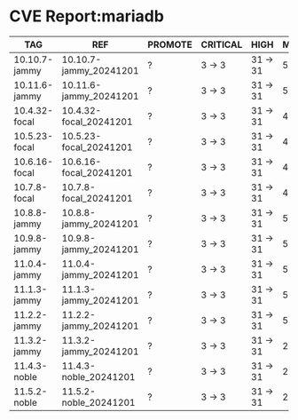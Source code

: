 # CVE Report:mariadb
|      TAG      |          REF           | PROMOTE | CRITICAL |   HIGH   |  MEDIUM  |   LOW   | UNKNOWN |
|---------------|------------------------|---------|----------|----------|----------|---------|---------|
| 10.10.7-jammy | 10.10.7-jammy_20241201 | ?       | 3 -> 3   | 31 -> 31 | 58 -> 20 | 19 -> 1 | 0 -> 0  |
| 10.11.6-jammy | 10.11.6-jammy_20241201 | ?       | 3 -> 3   | 31 -> 31 | 58 -> 20 | 19 -> 1 | 0 -> 0  |
| 10.4.32-focal | 10.4.32-focal_20241201 | ?       | 3 -> 3   | 31 -> 31 | 45 -> 20 | 13 -> 1 | 0 -> 0  |
| 10.5.23-focal | 10.5.23-focal_20241201 | ?       | 3 -> 3   | 31 -> 31 | 45 -> 20 | 13 -> 1 | 0 -> 0  |
| 10.6.16-focal | 10.6.16-focal_20241201 | ?       | 3 -> 3   | 31 -> 31 | 45 -> 20 | 13 -> 1 | 0 -> 0  |
| 10.7.8-focal  | 10.7.8-focal_20241201  | ?       | 3 -> 3   | 31 -> 31 | 45 -> 20 | 13 -> 1 | 0 -> 0  |
| 10.8.8-jammy  | 10.8.8-jammy_20241201  | ?       | 3 -> 3   | 31 -> 31 | 58 -> 20 | 19 -> 1 | 0 -> 0  |
| 10.9.8-jammy  | 10.9.8-jammy_20241201  | ?       | 3 -> 3   | 31 -> 31 | 58 -> 20 | 19 -> 1 | 0 -> 0  |
| 11.0.4-jammy  | 11.0.4-jammy_20241201  | ?       | 3 -> 3   | 31 -> 31 | 58 -> 20 | 19 -> 1 | 0 -> 0  |
| 11.1.3-jammy  | 11.1.3-jammy_20241201  | ?       | 3 -> 3   | 31 -> 31 | 58 -> 20 | 19 -> 1 | 0 -> 0  |
| 11.2.2-jammy  | 11.2.2-jammy_20241201  | ?       | 3 -> 3   | 31 -> 31 | 58 -> 20 | 19 -> 1 | 0 -> 0  |
| 11.3.2-jammy  | 11.3.2-jammy_20241201  | ?       | 3 -> 3   | 31 -> 31 | 22 -> 20 | 1 -> 1  | 0 -> 0  |
| 11.4.3-noble  | 11.4.3-noble_20241201  | ?       | 3 -> 3   | 31 -> 31 | 22 -> 20 | 1 -> 1  | 0 -> 0  |
| 11.5.2-noble  | 11.5.2-noble_20241201  | ?       | 3 -> 3   | 31 -> 31 | 22 -> 20 | 1 -> 1  | 0 -> 0  |

